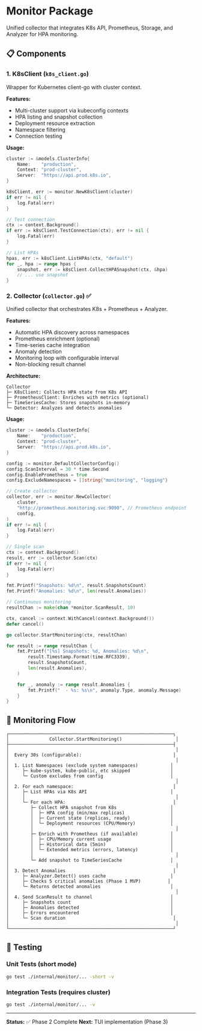 # Monitor Package

Unified collector that integrates K8s API, Prometheus, Storage, and Analyzer for HPA monitoring.

## 📋 Components

### 1. K8sClient (`k8s_client.go`)
Wrapper for Kubernetes client-go with cluster context.

**Features:**
- Multi-cluster support via kubeconfig contexts
- HPA listing and snapshot collection
- Deployment resource extraction
- Namespace filtering
- Connection testing

**Usage:**
```go
cluster := &models.ClusterInfo{
    Name:    "production",
    Context: "prod-cluster",
    Server:  "https://api.prod.k8s.io",
}

k8sClient, err := monitor.NewK8sClient(cluster)
if err != nil {
    log.Fatal(err)
}

// Test connection
ctx := context.Background()
if err := k8sClient.TestConnection(ctx); err != nil {
    log.Fatal(err)
}

// List HPAs
hpas, err := k8sClient.ListHPAs(ctx, "default")
for _, hpa := range hpas {
    snapshot, err := k8sClient.CollectHPASnapshot(ctx, &hpa)
    // ... use snapshot
}
```

### 2. Collector (`collector.go`) ✅

Unified collector that orchestrates K8s + Prometheus + Analyzer.

**Features:**
- Automatic HPA discovery across namespaces
- Prometheus enrichment (optional)
- Time-series cache integration
- Anomaly detection
- Monitoring loop with configurable interval
- Non-blocking result channel

**Architecture:**
```
Collector
├─ K8sClient: Collects HPA state from K8s API
├─ PrometheusClient: Enriches with metrics (optional)
├─ TimeSeriesCache: Stores snapshots in-memory
└─ Detector: Analyzes and detects anomalies
```

**Usage:**
```go
cluster := &models.ClusterInfo{
    Name:    "production",
    Context: "prod-cluster",
    Server:  "https://api.prod.k8s.io",
}

config := monitor.DefaultCollectorConfig()
config.ScanInterval = 30 * time.Second
config.EnablePrometheus = true
config.ExcludeNamespaces = []string{"monitoring", "logging"}

// Create collector
collector, err := monitor.NewCollector(
    cluster,
    "http://prometheus.monitoring.svc:9090", // Prometheus endpoint
    config,
)
if err != nil {
    log.Fatal(err)
}

// Single scan
ctx := context.Background()
result, err := collector.Scan(ctx)
if err != nil {
    log.Fatal(err)
}

fmt.Printf("Snapshots: %d\n", result.SnapshotsCount)
fmt.Printf("Anomalies: %d\n", len(result.Anomalies))

// Continuous monitoring
resultChan := make(chan *monitor.ScanResult, 10)

ctx, cancel := context.WithCancel(context.Background())
defer cancel()

go collector.StartMonitoring(ctx, resultChan)

for result := range resultChan {
    fmt.Printf("[%s] Snapshots: %d, Anomalies: %d\n",
        result.Timestamp.Format(time.RFC3339),
        result.SnapshotsCount,
        len(result.Anomalies),
    )

    for _, anomaly := range result.Anomalies {
        fmt.Printf("  - %s: %s\n", anomaly.Type, anomaly.Message)
    }
}
```

## 🔄 Monitoring Flow

```
┌─────────────────────────────────────────────────────────────┐
│               Collector.StartMonitoring()                    │
├─────────────────────────────────────────────────────────────┤
│                                                              │
│  Every 30s (configurable):                                  │
│                                                              │
│  1. List Namespaces (exclude system namespaces)            │
│     ├─ kube-system, kube-public, etc skipped               │
│     └─ Custom excludes from config                         │
│                                                              │
│  2. For each namespace:                                     │
│     ├─ List HPAs via K8s API                               │
│     │                                                        │
│     └─ For each HPA:                                        │
│        ├─ Collect HPA snapshot from K8s                    │
│        │  ├─ HPA config (min/max replicas)                 │
│        │  ├─ Current state (replicas, ready)               │
│        │  └─ Deployment resources (CPU/Memory)             │
│        │                                                     │
│        ├─ Enrich with Prometheus (if available)            │
│        │  ├─ CPU/Memory current usage                      │
│        │  ├─ Historical data (5min)                        │
│        │  └─ Extended metrics (errors, latency)            │
│        │                                                     │
│        └─ Add snapshot to TimeSeriesCache                  │
│                                                              │
│  3. Detect Anomalies                                        │
│     ├─ Analyzer.Detect() uses cache                        │
│     ├─ Checks 5 critical anomalies (Phase 1 MVP)          │
│     └─ Returns detected anomalies                          │
│                                                              │
│  4. Send ScanResult to channel                             │
│     ├─ Snapshots count                                     │
│     ├─ Anomalies detected                                  │
│     ├─ Errors encountered                                  │
│     └─ Scan duration                                        │
│                                                              │
└─────────────────────────────────────────────────────────────┘
```

## 🧪 Testing

### Unit Tests (short mode)
```bash
go test ./internal/monitor/... -short -v
```

### Integration Tests (requires cluster)
```bash
go test ./internal/monitor/... -v
```

---

**Status:** ✅ Phase 2 Complete
**Next:** TUI implementation (Phase 3)
